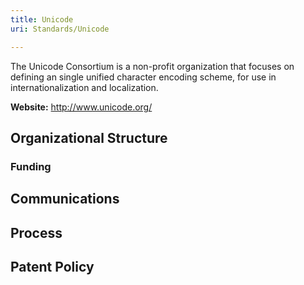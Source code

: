 ```yaml
---
title: Unicode
uri: Standards/Unicode

---
```

The Unicode Consortium is a non-profit organization that focuses on defining an single unified character encoding scheme, for use in internationalization and localization.

**Website:** <http://www.unicode.org/>

## Organizational Structure

### Funding

## Communications

## Process

## Patent Policy
